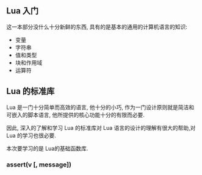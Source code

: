 ## Lua 入门
这一本部分没什么十分新鲜的东西, 具有的是基本的通用的计算机语言的知识:

- 变量
- 字符串
- 值和类型
- 块和作用域
- 运算符

## Lua 的标准库
Lua 是一门十分简单而高效的语言, 他十分的小巧, 作为一门设计原则就是简洁和可嵌入的脚本语言, 他所提供的核心功能十分的有限而必要.

因此, 深入的了解和学习 Lua 的标准库对 Lua 语言的设计的理解有很大的帮助,对 Lua 的学习也很必要.

本次要学习的是 Lua的基础函数库.

### assert(v [, message])






